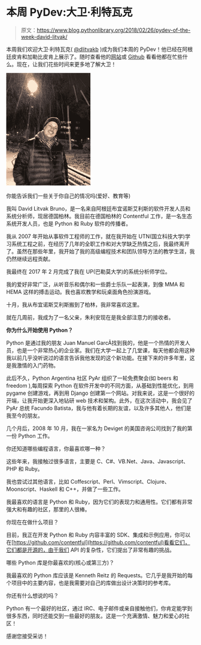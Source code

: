 # 本周 PyDev:大卫·利特瓦克

> 原文：<https://www.blog.pythonlibrary.org/2018/02/26/pydev-of-the-week-david-litvak/>

本周我们欢迎大卫·利特瓦克( [@dlitvakb](https://twitter.com/dlitvakb) )成为我们本周的 PyDev！他已经在阿根廷皮肯和加勒比皮肯上展示了。随时查看他的[网站](http://dlitvakb.github.io/)或 [Github](https://github.com/dlitvakb) 看看他都在忙些什么。现在，让我们花些时间来更多地了解大卫！

![](img/62c6beea92d34df58fec1ccc2e713296.png)

你能告诉我们一些关于你自己的情况吗(爱好、教育等)

我叫 David Litvak Bruno，是一名来自阿根廷布宜诺斯艾利斯的软件开发人员和系统分析师，现居德国柏林。我目前在德国柏林的 Contentful 工作，是一名生态系统开发人员，也是 Python 和 Ruby 软件的传播者。

我从 2007 年开始从事软件工程师的工作，就在我开始在 UTN(国立科技大学)学习系统工程之前，在经历了几年的全职工作和对大学缺乏热情之后，我最终离开了。虽然在那些年里，我开始了我的高级编程技术和团队领导方法的教学生涯，我仍然继续远程贡献。

我最终在 2017 年 2 月完成了我在 UP(巴勒莫大学)的系统分析师学位。

我的爱好非常广泛，从听音乐和偶尔和一些爵士乐队一起表演，到像 MMA 和 HEMA 这样的搏击运动。我也喜欢教学和玩桌面角色扮演游戏。

十月，我从布宜诺斯艾利斯搬到了柏林，我非常喜欢这里。

就在几周前，我成为了一名父亲，朱利安现在是我全部注意力的接收者。

**你为什么开始使用 Python？**

Python 是通过我的朋友 Juan Manuel GarcÃ找到我的，他是一个热情的开发人员，也是一个非常热心的企业家。我们在大学一起上了几堂课，每天他都会用这种我以前几乎没听说过的语言告诉我他发现的这个新功能。在接下来的许多年里，这是我激情的入门药物。

此后不久，Python Argentina 社区 PyAr 组织了一轮免费聚会(如 beers 和 freedom ),每周探索 Python 在软件开发中的不同方面，从基础到性能优化，到用 pygame 创建游戏，再到用 Django 创建第一个网站。对我来说，这是一个很好的开端，让我开始更深入地钻研 web 技术和架构。此外，在这次活动中，我会见了 PyAr 总统 Facundo Batista，我与他有着长期的友谊，以及许多其他人，他们是我至今的朋友。

几个月后，2008 年 10 月，我在一家名为 Deviget 的美国咨询公司找到了我的第一份 Python 工作。

你还知道哪些编程语言，你最喜欢哪一种？

这些年来，我接触过很多语言，主要是 C、C#、VB.Net、Java、Javascript、PHP 和 Ruby。

我也尝试过其他语言，比如 Coffescript、Perl、Vimscript、Clojure、Moonscript、Haskell 和 C++，并做了一些工作。

我最喜欢的语言是 Python 和 Ruby，因为它们的表现力和通用性。它们都有非常强大和有趣的社区，那里的人很棒。

你现在在做什么项目？

目前，我正在开发 Python 和 Ruby 内容丰富的 SDK、集成和示例应用，你可以在[https://github.com/contentful](https://github.com/contentful)看看它们，它们都是开源的，由于我们 API 的复杂性，它们提出了非常有趣的挑战。

哪些 Python 库是你最喜欢的(核心或第三方)？

我最喜欢的 Python 库应该是 Kenneth Reitz 的 Requests。它几乎是我开始的每个项目中的主要内容，也是我需要对自己的库做出设计决策时的参考库。

你还有什么想说的吗？

Python 有一个最好的社区，通过 IRC、电子邮件或亲自接触他们，你肯定能学到很多东西，同时还能交到一些最好的朋友。这是一个充满激情、魅力和爱心的社区！

感谢您接受采访！